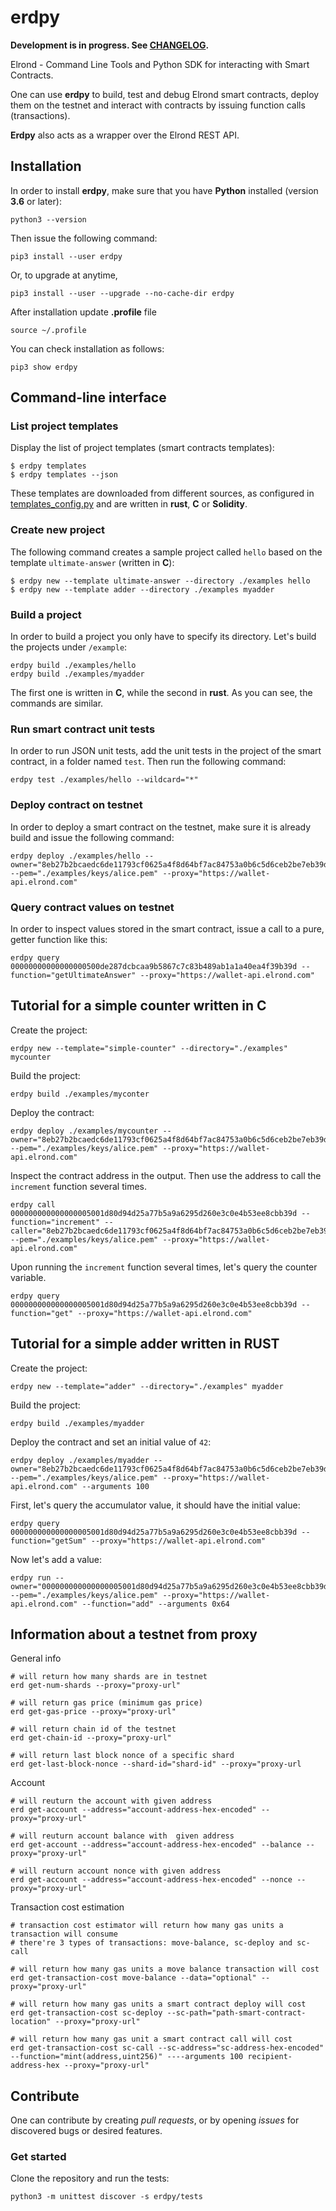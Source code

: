 # erdpy

**Development is in progress. See [CHANGELOG](CHANGELOG.md).**

Elrond - Command Line Tools and Python SDK for interacting with Smart Contracts.

One can use **erdpy** to build, test and debug Elrond smart contracts, deploy them on the testnet and interact with contracts by issuing function calls (transactions).

**Erdpy** also acts as a wrapper over the Elrond REST API.


## Installation

In order to install **erdpy**, make sure that you have **Python** installed (version **3.6** or later):

```
python3 --version
```

Then issue the following command:

```
pip3 install --user erdpy
```

Or, to upgrade at anytime,

```
pip3 install --user --upgrade --no-cache-dir erdpy
```
After installation update **.profile** file 
```
source ~/.profile
```


You can check installation as follows:
```
pip3 show erdpy
```

## Command-line interface

### List project templates

Display the list of project templates (smart contracts templates):

```
$ erdpy templates
$ erdpy templates --json
```

These templates are downloaded from different sources, as configured in [templates_config.py](erdpy/projects/templates_config.py) and are written in **rust**, **C** or **Solidity**.

### Create new project

The following command creates a sample project called `hello` based on the template `ultimate-answer` (written in **C**):

```
$ erdpy new --template ultimate-answer --directory ./examples hello
$ erdpy new --template adder --directory ./examples myadder
```

### Build a project

In order to build a project you only have to specify its directory. Let's build the projects under `/example`: 

```
erdpy build ./examples/hello
erdpy build ./examples/myadder
```

The first one is written in **C**, while the second in **rust**. As you can see, the commands are similar.

### Run smart contract unit tests

In order to run JSON unit tests, add the unit tests in the project of the smart contract, in a folder named `test`. Then run the following command:

```
erdpy test ./examples/hello --wildcard="*"
```

### Deploy contract on testnet

In order to deploy a smart contract on the testnet, make sure it is already build and issue the following command:

```
erdpy deploy ./examples/hello --owner="8eb27b2bcaedc6de11793cf0625a4f8d64bf7ac84753a0b6c5d6ceb2be7eb39d" --pem="./examples/keys/alice.pem" --proxy="https://wallet-api.elrond.com"
```

### Query contract values on testnet

In order to inspect values stored in the smart contract, issue a call to a pure, getter function like this:

```
erdpy query 00000000000000000500de287dcbcaa9b5867c7c83b489ab1a1a40ea4f39b39d --function="getUltimateAnswer" --proxy="https://wallet-api.elrond.com"
```

## Tutorial for a simple counter written in C

Create the project:

```
erdpy new --template="simple-counter" --directory="./examples" mycounter
```

Build the project:

```
erdpy build ./examples/myconter
```

Deploy the contract:

```
erdpy deploy ./examples/mycounter --owner="8eb27b2bcaedc6de11793cf0625a4f8d64bf7ac84753a0b6c5d6ceb2be7eb39d" --pem="./examples/keys/alice.pem" --proxy="https://wallet-api.elrond.com"
```

Inspect the contract address in the output. Then use the address to call the `increment` function several times.

```
erdpy call 000000000000000005001d80d94d25a77b5a9a6295d260e3c0e4b53ee8cbb39d --function="increment" --caller="8eb27b2bcaedc6de11793cf0625a4f8d64bf7ac84753a0b6c5d6ceb2be7eb39d" --pem="./examples/keys/alice.pem" --proxy="https://wallet-api.elrond.com"
```

Upon running the `increment` function several times, let's query the counter variable.

```
erdpy query 000000000000000005001d80d94d25a77b5a9a6295d260e3c0e4b53ee8cbb39d --function="get" --proxy="https://wallet-api.elrond.com"
```

## Tutorial for a simple adder written in RUST

Create the project:

```
erdpy new --template="adder" --directory="./examples" myadder
```

Build the project:

```
erdpy build ./examples/myadder
```

Deploy the contract and set an initial value of `42`:

```
erdpy deploy ./examples/myadder --owner="8eb27b2bcaedc6de11793cf0625a4f8d64bf7ac84753a0b6c5d6ceb2be7eb39d" --pem="./examples/keys/alice.pem" --proxy="https://wallet-api.elrond.com" --arguments 100
```

First, let's query the accumulator value, it should have the initial value:

```
erdpy query 000000000000000005001d80d94d25a77b5a9a6295d260e3c0e4b53ee8cbb39d --function="getSum" --proxy="https://wallet-api.elrond.com"
```

Now let's add a value:

```
erdpy run --owner="000000000000000005001d80d94d25a77b5a9a6295d260e3c0e4b53ee8cbb39d" --pem="./examples/keys/alice.pem" --proxy="https://wallet-api.elrond.com" --function="add" --arguments 0x64
```

## Information about a testnet from proxy

General info
```
# will return how many shards are in testnet
erd get-num-shards --proxy="proxy-url"

# will return gas price (minimum gas price)
erd get-gas-price --proxy="proxy-url"

# will return chain id of the testnet
erd get-chain-id --proxy="proxy-url"

# will return last block nonce of a specific shard
erd get-last-block-nonce --shard-id="shard-id" --proxy="proxy-url
```


Account
```
# will reuturn the account with given address
erd get-account --address="account-address-hex-encoded" --proxy="proxy-url"

# will reuturn account balance with  given address
erd get-account --address="account-address-hex-encoded" --balance --proxy="proxy-url"

# will reuturn account nonce with given address
erd get-account --address="account-address-hex-encoded" --nonce --proxy="proxy-url"
```

Transaction cost estimation

```
# transaction cost estimator will return how many gas units a transaction will consume
# there're 3 types of transactions: move-balance, sc-deploy and sc-call 

# will return how many gas units a move balance transaction will cost
erd get-transaction-cost move-balance --data="optional" --proxy="proxy-url"

# will return how many gas units a smart contract deploy will cost
erd get-transaction-cost sc-deploy --sc-path="path-smart-contract-location" --proxy="proxy-url" 

# will return how many gas unit a smart contract call will cost
erd get-transaction-cost sc-call --sc-address="sc-address-hex-encoded" --function="mint(address,uint256)" ----arguments 100 recipient-address-hex --proxy="proxy-url"
```



## Contribute

One can contribute by creating *pull requests*, or by opening *issues* for discovered bugs or desired features.

### Get started

Clone the repository and run the tests:

```
python3 -m unittest discover -s erdpy/tests
```
